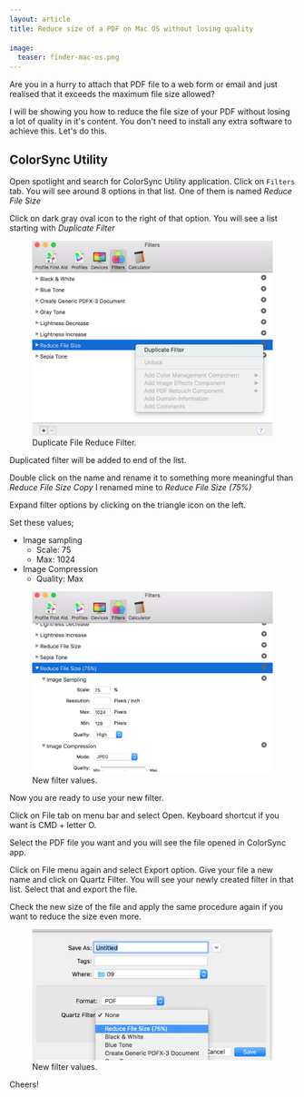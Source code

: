 ```yaml
---
layout: article
title: Reduce size of a PDF on Mac OS without losing quality

image:
  teaser: finder-mac-os.png
---
```


Are you in a hurry to attach that PDF file to a web form or email and just realised that it exceeds the maximum file size allowed?


I will be showing you how to reduce the file size of your PDF without losing a lot of quality in it's content. You don't need to install any extra software to achieve this. Let's do this.

## ColorSync Utility

Open spotlight and search for ColorSync Utility application. Click on `Filters` tab. You will see around 8 options in that list. One of them is named _Reduce File Size_

Click on dark gray oval icon to the right of that option. You will see a list starting with _Duplicate Filter_


<figure>
  <a href="#"><img src="/images//duplicate_colorsync_filter.png"></a>
  <figcaption>Duplicate File Reduce Filter.</figcaption>
</figure>

Duplicated filter will be added to end of the list.


Double click on the name and rename it to something more meaningful than _Reduce File Size Copy_ I renamed mine to _Reduce File Size (75%)_

Expand filter options by clicking on the triangle icon on the left.

Set these values;

- Image sampling
  - Scale: 75
  - Max: 1024
- Image Compression
  - Quality: Max

<figure>
  <a href="#"><img src="/images//new_filter_values.png"></a>
  <figcaption>New filter values.</figcaption>
</figure>


Now you are ready to use your new filter.

Click on File tab on menu bar and select Open. Keyboard shortcut if you want is CMD + letter O.

Select the PDF file you want and you will see the file opened in ColorSync app.

Click on File menu again and select Export option. Give your file a new name and click on Quartz Filter. You will see your newly created filter in that list. Select that and export the file.

Check the new size of the file and apply the same procedure again if you want to reduce the size even more.

<figure>
  <a href="#"><img src="/images//export_with_filter.png"></a>
  <figcaption>New filter values.</figcaption>
</figure>

Cheers!
